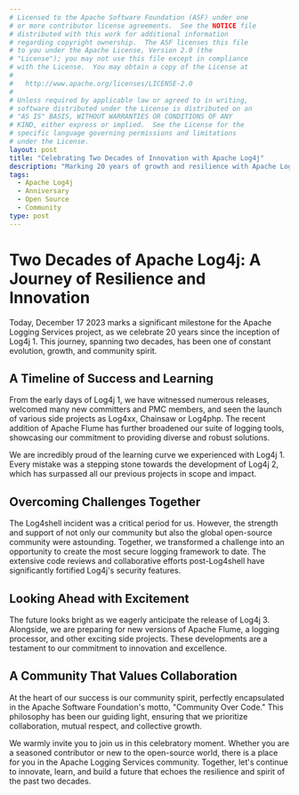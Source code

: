 ```yaml
---
# Licensed to the Apache Software Foundation (ASF) under one
# or more contributor license agreements.  See the NOTICE file
# distributed with this work for additional information
# regarding copyright ownership.  The ASF licenses this file
# to you under the Apache License, Version 2.0 (the
# "License"); you may not use this file except in compliance
# with the License.  You may obtain a copy of the License at
#
#   http://www.apache.org/licenses/LICENSE-2.0
#
# Unless required by applicable law or agreed to in writing,
# software distributed under the License is distributed on an
# "AS IS" BASIS, WITHOUT WARRANTIES OR CONDITIONS OF ANY
# KIND, either express or implied.  See the License for the
# specific language governing permissions and limitations
# under the License.
layout: post
title: "Celebrating Two Decades of Innovation with Apache Log4j"
description: "Marking 20 years of growth and resilience with Apache Log4j, from its inception in 2003 to the upcoming launch of Log4j 3."
tags:
  - Apache Log4j
  - Anniversary
  - Open Source
  - Community
type: post
---
```


# Two Decades of Apache Log4j: A Journey of Resilience and Innovation

Today, December 17 2023 marks a significant milestone for the Apache Logging Services project, 
as we celebrate 20 years since the inception of Log4j 1. This journey, spanning two
decades, has been one of constant evolution, growth, and community spirit.

## A Timeline of Success and Learning

From the early days of Log4j 1, we have witnessed numerous releases, 
welcomed many new committers and PMC members, and seen the launch of various side
projects as Log4xx, Chainsaw or Log4php. The recent addition of 
Apache Flume has further broadened our suite of logging
tools, showcasing our commitment to providing diverse and robust solutions.

We are incredibly proud of the learning curve we experienced with Log4j 1. 
Every mistake was a stepping stone towards the development of Log4j 2, 
which has surpassed all our previous projects in scope and impact.

## Overcoming Challenges Together

The Log4shell incident was a critical period for us. However, the strength 
and support of not only our community but also the global open-source community 
were astounding. Together, we transformed a challenge into an opportunity to create
the most secure logging framework to date. The extensive code reviews and 
collaborative efforts post-Log4shell have significantly fortified 
Log4j's security features.

## Looking Ahead with Excitement

The future looks bright as we eagerly anticipate the release of Log4j 3. 
Alongside, we are preparing for new versions of Apache Flume, a logging processor, 
and other exciting side projects. These developments are a testament to our 
commitment to innovation and excellence.

## A Community That Values Collaboration

At the heart of our success is our community spirit, perfectly encapsulated 
in the Apache Software Foundation's motto, "Community Over Code." 
This philosophy has been our guiding light, ensuring that we prioritize 
collaboration, mutual respect, and collective growth.

We warmly invite you to join us in this celebratory moment. Whether you 
are a seasoned contributor or new to the open-source world, there is a 
place for you in the Apache Logging Services community. Together, let's 
continue to innovate, learn, and build a future that echoes the resilience 
and spirit of the past two decades.
